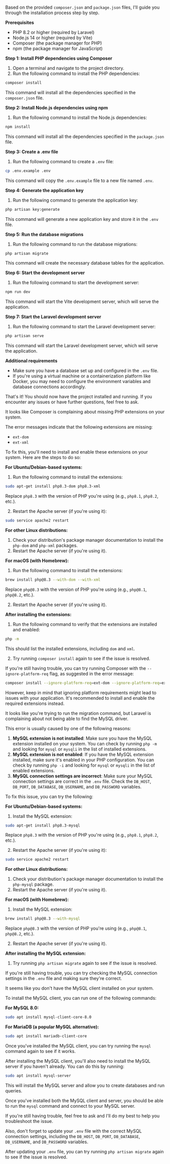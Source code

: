 

Based on the provided `composer.json` and `package.json` files, I'll guide you through the installation process step by step.

**Prerequisites**

* PHP 8.2 or higher (required by Laravel)
* Node.js 14 or higher (required by Vite)
* Composer (the package manager for PHP)
* npm (the package manager for JavaScript)

**Step 1: Install PHP dependencies using Composer**

1. Open a terminal and navigate to the project directory.
2. Run the following command to install the PHP dependencies:
```bash
composer install
```
This command will install all the dependencies specified in the `composer.json` file.

**Step 2: Install Node.js dependencies using npm**

1. Run the following command to install the Node.js dependencies:
```bash
npm install
```
This command will install all the dependencies specified in the `package.json` file.

**Step 3: Create a .env file**

1. Run the following command to create a `.env` file:
```bash
cp .env.example .env
```
This command will copy the `.env.example` file to a new file named `.env`.

**Step 4: Generate the application key**

1. Run the following command to generate the application key:
```bash
php artisan key:generate
```
This command will generate a new application key and store it in the `.env` file.

**Step 5: Run the database migrations**

1. Run the following command to run the database migrations:
```bash
php artisan migrate
```
This command will create the necessary database tables for the application.

**Step 6: Start the development server**

1. Run the following command to start the development server:
```bash
npm run dev
```
This command will start the Vite development server, which will serve the application.

**Step 7: Start the Laravel development server**

1. Run the following command to start the Laravel development server:
```bash
php artisan serve
```
This command will start the Laravel development server, which will serve the application.

**Additional requirements**

* Make sure you have a database set up and configured in the `.env` file.
* If you're using a virtual machine or a containerization platform like Docker, you may need to configure the environment variables and database connections accordingly.

That's it! You should now have the project installed and running. If you encounter any issues or have further questions, feel free to ask.



It looks like Composer is complaining about missing PHP extensions on your system.

The error messages indicate that the following extensions are missing:

* `ext-dom`
* `ext-xml`

To fix this, you'll need to install and enable these extensions on your system. Here are the steps to do so:

**For Ubuntu/Debian-based systems:**

1. Run the following command to install the extensions:
```bash
sudo apt-get install php8.3-dom php8.3-xml
```
Replace `php8.3` with the version of PHP you're using (e.g., `php8.1`, `php8.2`, etc.).

2. Restart the Apache server (if you're using it):
```bash
sudo service apache2 restart
```
**For other Linux distributions:**

1. Check your distribution's package manager documentation to install the `php-dom` and `php-xml` packages.
2. Restart the Apache server (if you're using it).

**For macOS (with Homebrew):**

1. Run the following command to install the extensions:
```bash
brew install php@8.3 --with-dom --with-xml
```
Replace `php@8.3` with the version of PHP you're using (e.g., `php@8.1`, `php@8.2`, etc.).

2. Restart the Apache server (if you're using it).

**After installing the extensions:**

1. Run the following command to verify that the extensions are installed and enabled:
```bash
php -m
```
This should list the installed extensions, including `dom` and `xml`.

2. Try running `composer install` again to see if the issue is resolved.

If you're still having trouble, you can try running Composer with the `--ignore-platform-req` flag, as suggested in the error message:
```bash
composer install --ignore-platform-req=ext-dom --ignore-platform-req=ext-xml
```
However, keep in mind that ignoring platform requirements might lead to issues with your application. It's recommended to install and enable the required extensions instead.



It looks like you're trying to run the migration command, but Laravel is complaining about not being able to find the MySQL driver.

This error is usually caused by one of the following reasons:

1. **MySQL extension is not installed**: Make sure you have the MySQL extension installed on your system. You can check by running `php -m` and looking for `mysql` or `mysqli` in the list of installed extensions.
2. **MySQL extension is not enabled**: If you have the MySQL extension installed, make sure it's enabled in your PHP configuration. You can check by running `php -i` and looking for `mysql` or `mysqli` in the list of enabled extensions.
3. **MySQL connection settings are incorrect**: Make sure your MySQL connection settings are correct in the `.env` file. Check the `DB_HOST`, `DB_PORT`, `DB_DATABASE`, `DB_USERNAME`, and `DB_PASSWORD` variables.

To fix this issue, you can try the following:

**For Ubuntu/Debian-based systems:**

1. Install the MySQL extension:
```bash
sudo apt-get install php8.3-mysql
```
Replace `php8.3` with the version of PHP you're using (e.g., `php8.1`, `php8.2`, etc.).

2. Restart the Apache server (if you're using it):
```bash
sudo service apache2 restart
```

**For other Linux distributions:**

1. Check your distribution's package manager documentation to install the `php-mysql` package.
2. Restart the Apache server (if you're using it).

**For macOS (with Homebrew):**

1. Install the MySQL extension:
```bash
brew install php@8.3 --with-mysql
```
Replace `php@8.3` with the version of PHP you're using (e.g., `php@8.1`, `php@8.2`, etc.).

2. Restart the Apache server (if you're using it).

**After installing the MySQL extension:**

1. Try running `php artisan migrate` again to see if the issue is resolved.

If you're still having trouble, you can try checking the MySQL connection settings in the `.env` file and making sure they're correct.





It seems like you don't have the MySQL client installed on your system.

To install the MySQL client, you can run one of the following commands:

**For MySQL 8.0:**
```bash
sudo apt install mysql-client-core-8.0
```
**For MariaDB (a popular MySQL alternative):**
```bash
sudo apt install mariadb-client-core
```
Once you've installed the MySQL client, you can try running the `mysql` command again to see if it works.

After installing the MySQL client, you'll also need to install the MySQL server if you haven't already. You can do this by running:
```bash
sudo apt install mysql-server
```
This will install the MySQL server and allow you to create databases and run queries.

Once you've installed both the MySQL client and server, you should be able to run the `mysql` command and connect to your MySQL server.

If you're still having trouble, feel free to ask and I'll do my best to help you troubleshoot the issue.

Also, don't forget to update your `.env` file with the correct MySQL connection settings, including the `DB_HOST`, `DB_PORT`, `DB_DATABASE`, `DB_USERNAME`, and `DB_PASSWORD` variables.

After updating your `.env` file, you can try running `php artisan migrate` again to see if the issue is resolved.
